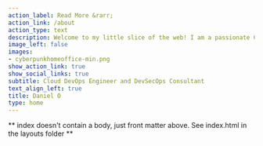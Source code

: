 ```yaml
---
action_label: Read More &rarr;
action_link: /about
action_type: text
description: Welcome to my little slice of the web! I am a passionate Cloud DevOps Engineer based in Nigeria with expertise in AWS & Azure Cloud Administration, Security, and DevOps. My goal is to help organizations leverage technology to solve complex problems. With a keen interest in Automation, Privacy Law, and Cinematography, I hope to share my knowledge and experiences with you through this platform.
image_left: false
images:
- cyberpunkhomeoffice-min.png
show_action_link: true
show_social_links: true
subtitle: Cloud DevOps Engineer and DevSecOps Consultant
text_align_left: true
title: Daniel O
type: home
---
```


** index doesn't contain a body, just front matter above.
See index.html in the layouts folder **
